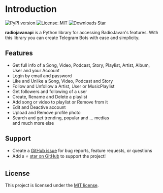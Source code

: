 # Introduction

[![PyPI version](https://badge.fury.io/py/radiojavanapi.svg)](https://badge.fury.io/py/radiojavanapi)
[![License: MIT](https://img.shields.io/badge/License-MIT-yellow.svg?style=flat-square)](https://github.com/xHossein/radiojavanapi/blob/master/LICENSE)
[![Downloads](https://pepy.tech/badge/radiojavanapi)](https://pepy.tech/project/radiojavanapi)
<a class="github-button" href="https://github.com/xHossein/radiojavanapi" data-icon="octicon-star" data-show-count="true" aria-label="Star xHossein/radiojavanapi on GitHub">Star</a>

**radiojavanapi** is a Python library for accessing RadioJavan's features. With this library you can create Telegram Bots with ease and simplicity.

## Features

* Get full info of a Song, Video, Podcast, Story, Playlist, Artist, Album, User and your Account
* Login by email and password
* Like and Unlike a Song, Video, Podcast and Story
* Follow and Unfollow a Artist, User or MusicPlaylist
* Get followers and following of a user
* Create, Rename and Delete a playlist
* Add song or video to playlist or Remove from it
* Edit and Deactive account
* Upload and Remove profile photo
* Search and get trending, popular and ... medias\
and much more else

## Support

- Create a [GitHub issue](https://github.com/xHossein/radiojavanapi/issues) for bug reports, feature requests, or questions
- Add a ⭐️ [star on GitHub](https://github.com/xHossein/radiojavanapi) to support the project!

## License

This project is licensed under the [MIT license](https://choosealicense.com/licenses/mit/).


<script async defer src="https://buttons.github.io/buttons.js"></script>
